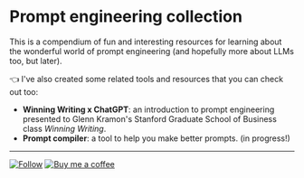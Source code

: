 # Prompt engineering collection

This is a compendium of fun and interesting resources for learning about the wonderful world of prompt engineering (and hopefully more about LLMs too, but later).

👈️ I've also created some related tools and resources that you can check out too:
* **Winning Writing x ChatGPT**: an introduction to prompt engineering presented to Glenn Kramon's Stanford Graduate School of Business class *Winning Writing*.
* **Prompt compiler**: a tool to help you make better prompts. (in progress!)

---
[![Follow](https://img.shields.io/twitter/follow/nicholasachow?style=social)](https://twitter.com/nicholasachow)
[![Buy me a coffee](https://img.shields.io/badge/Buy%20me%20a%20coffee--yellow.svg?logo=buy-me-a-coffee&logoColor=orange&style=social)](https://www.buymeacoffee.com/nicholasachow)